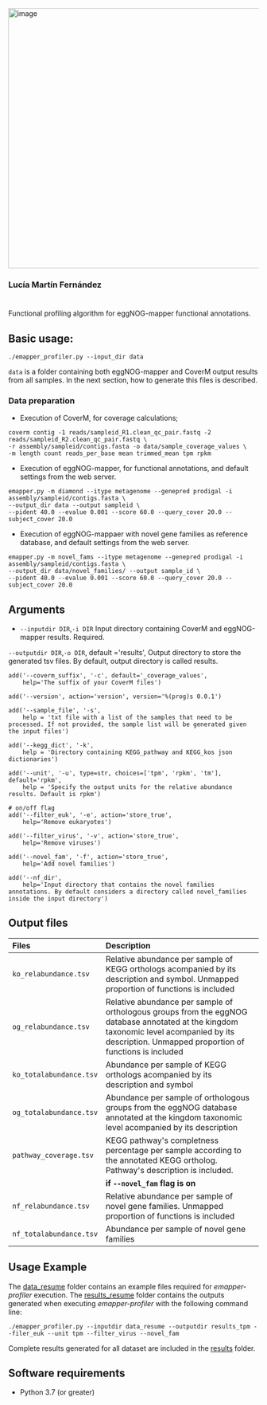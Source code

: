 
<img width="522" alt="image" src="https://github.com/luciamartinf/TFM/assets/56353778/17243875-e6f0-4da8-aa6e-51dfeb90c7bc">

### Lucía Martín Fernández
#

Functional profiling algorithm for eggNOG-mapper functional annotations. 


## Basic usage:

```
./emapper_profiler.py --input_dir data
```
`data` is a folder containing both eggNOG-mapper and CoverM output results from all samples. In the next section, how to generate this files is described.  

### Data preparation

* Execution of CoverM, for coverage calculations; 

```
coverm contig -1 reads/sampleid_R1.clean_qc_pair.fastq -2 reads/sampleid_R2.clean_qc_pair.fastq \
-r assembly/sampleid/contigs.fasta -o data/sample_coverage_values \
-m length count reads_per_base mean trimmed_mean tpm rpkm
```

* Execution of eggNOG-mapper, for functional annotations, and default settings from the web server.

```
emapper.py -m diamond --itype metagenome --genepred prodigal -i assembly/sampleid/contigs.fasta \
--output_dir data --output sampleid \ 
--pident 40.0 --evalue 0.001 --score 60.0 --query_cover 20.0 --subject_cover 20.0
```

* Execution of eggNOG-mappaer with novel gene families as reference database, and default settings from the web server.

```
emapper.py -m novel_fams --itype metagenome --genepred prodigal -i assembly/sampleid/contigs.fasta \
--output_dir data/novel_families/ --output sample_id \
--pident 40.0 --evalue 0.001 --score 60.0 --query_cover 20.0 --subject_cover 20.0
```

## Arguments

* `--inputdir DIR`,`-i DIR`
     Input directory containing CoverM and eggNOG-mapper results. Required. 

`--outputdir DIR`,`-o DIR`, default ='results',
   Output directory to store the generated tsv files. By default, output directory is called results.

    add('--coverm_suffix', '-c', default='_coverage_values',
        help='The suffix of your CoverM files')

    add('--version', action='version', version='%(prog)s 0.0.1')

    add('--sample_file', '-s',
        help = 'txt file with a list of the samples that need to be processed. If not provided, the sample list will be generated given the input files')

    add('--kegg_dict', '-k',
        help = 'Directory containing KEGG_pathway and KEGG_kos json dictionaries')

    add('--unit', '-u', type=str, choices=['tpm', 'rpkm', 'tm'], default='rpkm',
        help = 'Specify the output units for the relative abundance results. Default is rpkm')

    # on/off flag
    add('--filter_euk', '-e', action='store_true',
        help='Remove eukaryotes')

    add('--filter_virus', '-v', action='store_true',
        help='Remove viruses')

    add('--novel_fam', '-f', action='store_true',
        help='Add novel families')

    add('--nf_dir',
        help='Input directory that contains the novel families annotations. By default considers a directory called novel_families inside the input directory')


## Output files

| **Files**                           | **Description**                                                                                                 |                                                   
|:----------------------------------------|:----------------------------------------------------------------------------------------------------------------|
|`ko_relabundance.tsv`                                |  Relative abundance per sample of KEGG orthologs acompanied by its description and symbol. Unmapped proportion of functions is included                      |                  
|`og_relabundance.tsv`                                  | Relative abundance per sample of orthologous groups from the eggNOG database annotated at the kingdom taxonomic level acompanied by its description. Unmapped proportion of functions is included          |                                                               
|`ko_totalabundance.tsv`                                | Abundance per sample of KEGG orthologs acompanied by its description and symbol                      |                  
|`og_totalabundance.tsv`                                  | Abundance per sample of orthologous groups from the eggNOG database annotated at the kingdom taxonomic level acompanied by its description          |  
|`pathway_coverage.tsv`                                  |  KEGG pathway's completness percentage per sample according to the annotated KEGG ortholog. Pathway's description is included.                      |     
|                |         **if `--novel_fam` flag is on**                                                                                                 |      
|`nf_relabundance.tsv`                                  |  Relative abundance per sample of novel gene families. Unmapped proportion of functions is included          |                                                       
|`nf_totalabundance.tsv`                                  | Abundance per sample of novel gene families          |                                                               

## Usage Example

The [data_resume](data_resume) folder contains an example files required for *emapper-profiler* execution. The [results_resume](results_resume) folder contains the outputs generated when executing *emapper-profiler* with the following command line:

```
./emapper_profiler.py --inputdir data_resume --outputdir results_tpm --filer_euk --unit tpm --filter_virus --novel_fam

```

Complete results generated for all dataset are included in the [results](results) folder. 

## Software requirements

* Python 3.7 (or greater)



